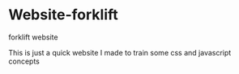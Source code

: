 # Website-forklift
forklift website


This is just a quick website I made to train some css and javascript concepts
